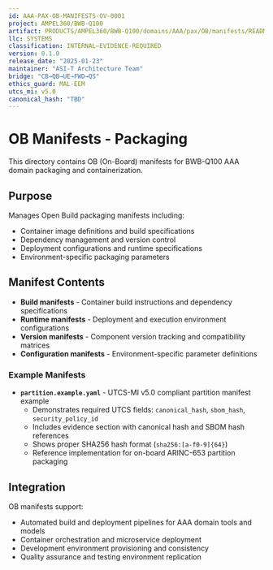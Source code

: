 ```yaml
---
id: AAA-PAX-OB-MANIFESTS-OV-0001
project: AMPEL360/BWB-Q100
artifact: PRODUCTS/AMPEL360/BWB-Q100/domains/AAA/pax/OB/manifests/README.md
llc: SYSTEMS
classification: INTERNAL–EVIDENCE-REQUIRED
version: 0.1.0
release_date: "2025-01-23"
maintainer: "ASI-T Architecture Team"
bridge: "CB→QB→UE→FWD→QS"
ethics_guard: MAL-EEM
utcs_mi: v5.0
canonical_hash: "TBD"
---
```


# OB Manifests - Packaging

This directory contains OB (On-Board) manifests for BWB-Q100 AAA domain packaging and containerization.

## Purpose

Manages Open Build packaging manifests including:

- Container image definitions and build specifications
- Dependency management and version control
- Deployment configurations and runtime specifications
- Environment-specific packaging parameters

## Manifest Contents

- **Build manifests** - Container build instructions and dependency specifications
- **Runtime manifests** - Deployment and execution environment configurations
- **Version manifests** - Component version tracking and compatibility matrices
- **Configuration manifests** - Environment-specific parameter definitions

### Example Manifests

- **`partition.example.yaml`** - UTCS-MI v5.0 compliant partition manifest example
  - Demonstrates required UTCS fields: `canonical_hash`, `sbom_hash`, `security_policy_id`
  - Includes evidence section with canonical hash and SBOM hash references
  - Shows proper SHA256 hash format (`sha256:[a-f0-9]{64}`)
  - Reference implementation for on-board ARINC-653 partition packaging

## Integration

OB manifests support:

- Automated build and deployment pipelines for AAA domain tools and models
- Container orchestration and microservice deployment
- Development environment provisioning and consistency
- Quality assurance and testing environment replication